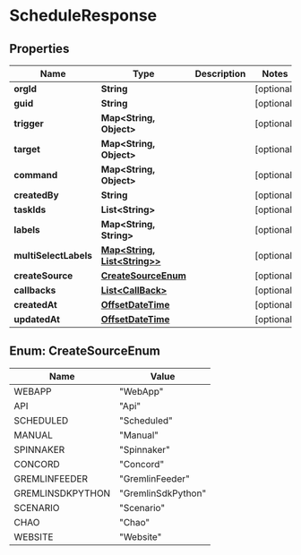 
# ScheduleResponse

## Properties
Name | Type | Description | Notes
------------ | ------------- | ------------- | -------------
**orgId** | **String** |  |  [optional]
**guid** | **String** |  |  [optional]
**trigger** | **Map&lt;String, Object&gt;** |  |  [optional]
**target** | **Map&lt;String, Object&gt;** |  |  [optional]
**command** | **Map&lt;String, Object&gt;** |  |  [optional]
**createdBy** | **String** |  |  [optional]
**taskIds** | **List&lt;String&gt;** |  |  [optional]
**labels** | **Map&lt;String, String&gt;** |  |  [optional]
**multiSelectLabels** | [**Map&lt;String, List&lt;String&gt;&gt;**](List.md) |  |  [optional]
**createSource** | [**CreateSourceEnum**](#CreateSourceEnum) |  |  [optional]
**callbacks** | [**List&lt;CallBack&gt;**](CallBack.md) |  |  [optional]
**createdAt** | [**OffsetDateTime**](OffsetDateTime.md) |  |  [optional]
**updatedAt** | [**OffsetDateTime**](OffsetDateTime.md) |  |  [optional]


<a name="CreateSourceEnum"></a>
## Enum: CreateSourceEnum
Name | Value
---- | -----
WEBAPP | &quot;WebApp&quot;
API | &quot;Api&quot;
SCHEDULED | &quot;Scheduled&quot;
MANUAL | &quot;Manual&quot;
SPINNAKER | &quot;Spinnaker&quot;
CONCORD | &quot;Concord&quot;
GREMLINFEEDER | &quot;GremlinFeeder&quot;
GREMLINSDKPYTHON | &quot;GremlinSdkPython&quot;
SCENARIO | &quot;Scenario&quot;
CHAO | &quot;Chao&quot;
WEBSITE | &quot;Website&quot;



